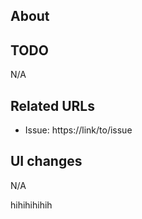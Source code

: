 ## About

<!-- Please describe the pull request details! -->

## TODO

<!-- Remaining works -->

N/A

## Related URLs

- Issue: https://link/to/issue

<!-- Please list any other related urls! -->

## UI changes

<!-- Screenshots -->

N/A

hihihihihih
